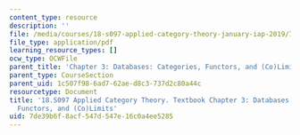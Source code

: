 ```yaml
---
content_type: resource
description: ''
file: /media/courses/18-s097-applied-category-theory-january-iap-2019/7de39b6f8acf547d547e16c0a4ee5285_18-s097iap19ch3.pdf
file_type: application/pdf
learning_resource_types: []
ocw_type: OCWFile
parent_title: 'Chapter 3: Databases: Categories, Functors, and (Co)Limits'
parent_type: CourseSection
parent_uid: 1c507f98-6ad7-62ae-d8c3-737d2c80a44c
resourcetype: Document
title: '18.S097 Applied Category Theory. Textbook Chapter 3: Databases: Categories,
  Functors, and (Co)Limits'
uid: 7de39b6f-8acf-547d-547e-16c0a4ee5285
---
```

